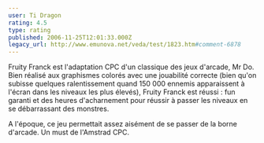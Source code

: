 ```yaml
---
user: Ti Dragon
rating: 4.5
type: rating
published: 2006-11-25T12:01:33.000Z
legacy_url: http://www.emunova.net/veda/test/1823.htm#comment-6878
---
```

Fruity Franck est l'adaptation CPC d'un classique des jeux d'arcade, Mr Do. Bien réalisé aux graphismes colorés avec une jouabilité correcte (bien qu'on subisse quelques ralentissement quand 150 000 ennemis apparaissent à l'écran dans les niveaux les plus élevés), Fruity Franck est réussi : fun garanti et des heures d'acharnement pour réussir à passer les niveaux en se débarrassant des monstres.

A l'époque, ce jeu permettait assez aisément de se passer de la borne d'arcade. Un must de l'Amstrad CPC.